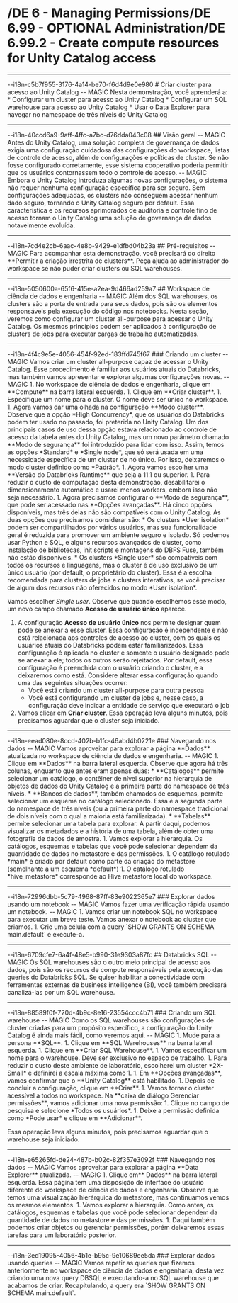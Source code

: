 # /DE 6 - Managing Permissions/DE 6.99 - OPTIONAL Administration/DE 6.99.2 - Create compute resources for Unity Catalog access
<hr>--i18n-c5b7f955-3176-4a14-be70-f6d4d9e0e980
# Criar cluster para acesso ao Unity Catalog
-- MAGIC
Nesta demonstração, você aprenderá a:
* Configurar um cluster para acesso ao Unity Catalog
* Configurar um SQL warehouse para acesso ao Unity Catalog
* Usar o Data Explorer para navegar no namespace de três níveis do Unity Catalog

<hr>--i18n-40ccd6a9-9aff-4ffc-a7bc-d76dda043c08
## Visão geral
-- MAGIC
Antes do Unity Catalog, uma solução completa de governança de dados exigia uma configuração cuidadosa das configurações do workspace, listas de controle de acesso, além de configurações e políticas de cluster. Se não fosse configurado corretamente, esse sistema cooperativo poderia permitir que os usuários contornassem todo o controle de acesso.
-- MAGIC
Embora o Unity Catalog introduza algumas novas configurações, o sistema não requer nenhuma configuração específica para ser seguro. Sem configurações adequadas, os clusters não conseguem acessar nenhum dado seguro, tornando o Unity Catalog seguro por default. Essa característica e os recursos aprimorados de auditoria e controle fino de acesso tornam o Unity Catalog uma solução de governança de dados notavelmente evoluída.

<hr>--i18n-7cd4e2cb-6aac-4e8b-9429-e1dfbd04b23a
## Pré-requisitos
-- MAGIC
Para acompanhar esta demonstração, você precisará do direito **Permitir a criação irrestrita de clusters**. Peça ajuda ao administrador do workspace se não puder criar clusters ou SQL warehouses.

<hr>--i18n-5050600a-65f6-415e-a2ea-9d466ad259a7
## Workspace de ciência de dados e engenharia
-- MAGIC
Além dos SQL warehouses, os clusters são a porta de entrada para seus dados, pois são os elementos responsáveis pela execução do código nos notebooks. Nesta seção, veremos como configurar um cluster all-purpose para acessar o Unity Catalog. Os mesmos princípios podem ser aplicados à configuração de clusters de jobs para executar cargas de trabalho automatizadas.

<hr>--i18n-4f4c9e5e-4056-454f-92ed-183ffd745f67
### Criando um cluster
-- MAGIC
Vamos criar um cluster all-purpose capaz de acessar o Unity Catalog. Esse procedimento é familiar aos usuários atuais do Databricks, mas também vamos apresentar e explorar algumas configurações novas.
-- MAGIC
1. No workspace de ciência de dados e engenharia, clique em **Compute** na barra lateral esquerda.
1. Clique em **Criar cluster**.
1. Especifique um nome para o cluster. O nome deve ser único no workspace.
1. Agora vamos dar uma olhada na configuração **Modo cluster**. Observe que a opção *High Concurrency*, que os usuários do Databricks podem ter usado no passado, foi preterida no Unity Catalog. Um dos principais casos de uso dessa opção estava relacionado ao controle de acesso da tabela antes do Unity Catalog, mas um novo parâmetro chamado **Modo de segurança** foi introduzido para lidar com isso. Assim, temos as opções *Standard* e *Single node*, que só será usada em uma necessidade específica de um cluster de nó único. Por isso, deixaremos o modo cluster definido como *Padrão*.
1. Agora vamos escolher uma **Versão do Databricks Runtime** que seja a 11.1 ou superior.
1. Para reduzir o custo de computação desta demonstração, desabilitarei o dimensionamento automático e usarei menos workers, embora isso não seja necessário.
1. Agora precisamos configurar o **Modo de segurança**, que pode ser acessado nas **Opções avançadas**. Há cinco opções disponíveis, mas três delas não são compatíveis com o Unity Catalog. As duas opções que precisamos considerar são:
    * Os clusters *User isolation* podem ser compartilhados por vários usuários, mas sua funcionalidade geral é reduzida para promover um ambiente seguro e isolado. Só podemos usar Python e SQL, e alguns recursos avançados de cluster, como instalação de bibliotecas, init scripts e montagens do DBFS Fuse, também não estão disponíveis.
    * Os clusters *Single user* são compatíveis com todos os recursos e linguagens, mas o cluster é de uso exclusivo de um único usuário (por default, o proprietário do cluster). Essa é a escolha recomendada para clusters de jobs e clusters interativos, se você precisar de algum dos recursos não oferecidos no modo *User isolation*.
   
   Vamos escolher *Single user*. Observe que quando escolhemos esse modo, um novo campo chamado **Acesso de usuário único** aparece.
1. A configuração **Acesso de usuário único** nos permite designar quem pode se anexar a esse cluster. Essa configuração é independente e não está relacionada aos controles de acesso ao cluster, com os quais os usuários atuais do Databricks podem estar familiarizados. Essa configuração é aplicada no cluster e somente o usuário designado pode se anexar a ele; todos os outros serão rejeitados. Por default, essa configuração é preenchida com o usuário criando o cluster, e a deixaremos como está. Considere alterar essa configuração quando uma das seguintes situações ocorrer:
    * Você está criando um cluster all-purpose para outra pessoa
    * Você está configurando um cluster de jobs e, nesse caso, a configuração deve indicar a entidade de serviço que executará o job
1. Vamos clicar em **Criar cluster**. Essa operação leva alguns minutos, pois precisamos aguardar que o cluster seja iniciado.

<hr>--i18n-eead080e-8ccd-402b-b1fc-46abd4b0221e
### Navegando nos dados
-- MAGIC
Vamos aproveitar para explorar a página **Dados** atualizada no workspace de ciência de dados e engenharia.
-- MAGIC
1. Clique em **Dados** na barra lateral esquerda. Observe que agora há três colunas, enquanto que antes eram apenas duas:
    * **Catálogos** permite selecionar um catálogo, o contêiner de nível superior na hierarquia de objetos de dados do Unity Catalog e a primeira parte do namespace de três níveis.
    * **Bancos de dados**, também chamados de esquemas, permite selecionar um esquema no catálogo selecionado. Essa é a segunda parte do namespace de três níveis (ou a primeira parte do namespace tradicional de dois níveis com o qual a maioria está familiarizada).
    * **Tabelas** permite selecionar uma tabela para explorar. A partir daqui, podemos visualizar os metadados e a história de uma tabela, além de obter uma fotografia de dados de amostra.
1. Vamos explorar a hierarquia. Os catálogos, esquemas e tabelas que você pode selecionar dependem da quantidade de dados no metastore e das permissões.
1. O catálogo rotulado *main* é criado por default como parte da criação do metastore (semelhante a um esquema *default*)
1. O catálogo rotulado *hive_metastore* corresponde ao Hive metastore local do workspace.

<hr>--i18n-72996dbb-5c79-4968-87ff-83e9022365e7
### Explorar dados usando um notebook
-- MAGIC
Vamos fazer uma verificação rápida usando um notebook.
-- MAGIC
1. Vamos criar um notebook SQL no workspace para executar um breve teste. Vamos anexar o notebook ao cluster que criamos.
1. Crie uma célula com a query `SHOW GRANTS ON SCHEMA main.default` e execute-a.

<hr>--i18n-6709cfe7-6a4f-48e5-b990-31e9303a87fc
## Databricks SQL
-- MAGIC
Os SQL warehouses são o outro meio principal de acesso aos dados, pois são os recursos de compute responsáveis pela execução das queries do Databricks SQL. Se quiser habilitar a conectividade com ferramentas externas de business intelligence (BI), você também precisará canalizá-las por um SQL warehouse.

<hr>--i18n-88589f0f-720d-4b9c-8e16-23554ccc4b71
### Criando um SQL warehouse
-- MAGIC
Como os SQL warehouses são configurações de cluster criadas para um propósito específico, a configuração do Unity Catalog é ainda mais fácil, como veremos aqui.
-- MAGIC
1. Mude para a persona **SQL**.
1. Clique em **SQL Warehouses** na barra lateral esquerda.
1. Clique em **Criar SQL Warehouse**.
1. Vamos especificar um nome para o warehouse. Deve ser exclusivo no espaço de trabalho.
1. Para reduzir o custo deste ambiente de laboratório, escolherei um cluster *2X-Small* e definirei a escala máxima como 1.
1. Em **Opções avançadas**, vamos confirmar que o **Unity Catalog** está habilitado.
1. Depois de concluir a configuração, clique em **Criar**.
1. Vamos tornar o cluster acessível a todos no workspace. Na **caixa de diálogo Gerenciar permissões**, vamos adicionar uma nova permissão:
    1. Clique no campo de pesquisa e selecione *Todos os usuários*.
    1. Deixe a permissão definida como *Pode usar* e clique em **Adicionar**.
    
Essa operação leva alguns minutos, pois precisamos aguardar que o warehouse seja iniciado.

<hr>--i18n-e65265fd-de24-487b-b02c-82f357e3092f
### Navegando nos dados
-- MAGIC
Vamos aproveitar para explorar a página **Data Explorer** atualizada.
-- MAGIC
1. Clique em** Dados** na barra lateral esquerda. Essa página tem uma disposição de interface do usuário diferente do workspace de ciência de dados e engenharia. Observe que temos uma visualização hierárquica do metastore, mas continuamos vemos os mesmos elementos.
1. Vamos explorar a hierarquia. Como antes, os catálogos, esquemas e tabelas que você pode selecionar dependem da quantidade de dados no metastore e das permissões.
1. Daqui também podemos criar objetos ou gerenciar permissões, porém deixaremos essas tarefas para um laboratório posterior.

<hr>--i18n-3ed19095-4056-4b1e-b95c-9e10689ee5da
### Explorar dados usando queries
-- MAGIC
Vamos repetir as queries que fizemos anteriormente no workspace de ciência de dados e engenharia, desta vez criando uma nova query DBSQL e executando-a no SQL warehouse que acabamos de criar. Recapitulando, a query era `SHOW GRANTS ON SCHEMA main.default`.
